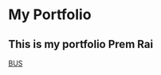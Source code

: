 # My Portfolio
## This is my portfolio Prem Rai
<a href="https://premsampang.github.io/Real-Time-Bus-Tracker"> BUS </a>

